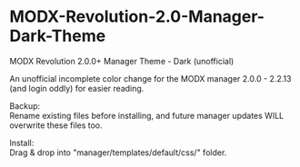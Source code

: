 MODX-Revolution-2.0-Manager-Dark-Theme
=======================================

MODX Revolution 2.0.0+ Manager Theme - Dark (unofficial)

An unofficial incomplete color change for the MODX manager 2.0.0 - 2.2.13 (and login oddly) for easier reading.

Backup:  
Rename existing files before installing, and future manager updates WILL overwrite these files too.

Install:  
Drag & drop into "manager/templates/default/css/" folder.
